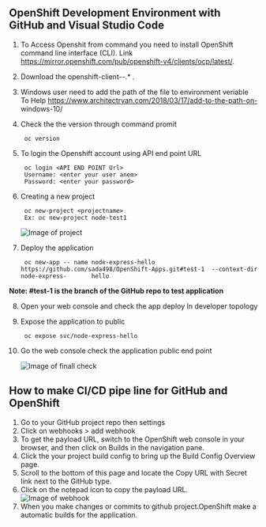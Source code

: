 ## OpenShift Development Environment with GitHub and Visual Studio Code
1. To Access Openshit from command you need to install OpenShift command line interface (CLI). 
    Link https://mirror.openshift.com/pub/openshift-v4/clients/ocp/latest/.
2. Download the openshift-client-<platform>-<version>.* .
3. Windows user need to add the path of the file to environment veriable
   To Help https://www.architectryan.com/2018/03/17/add-to-the-path-on-   windows-10/ 
4. Check the the version through command promit
      ``` 
       oc version
      ```
5. To login the Openshift account using API end point URL
     ```
      oc login <API END POINT Url>
      Username: <enter your user anem>
      Password: <enter your password>
     ```
6. Creating a new project 
     ```
      oc new-project <projectname>
      Ex: oc new-project node-test1
     ```
    ![Image of project](https://github.com/sada498/OpenShift-Apps/blob/master/node-express-hello/images/project%20create.gif)
    
7. Deploy the application 
     ```
      oc new-app -- name node-express-hello https://github.com/sada498/OpenShift-Apps.git#test-1  --context-dir node-express-       hello
     ```
 **Note: #test-1 is the branch of the GitHub repo to test application**
    
8. Open your web console and check the app deploy 
    In developer topology
9. Expose the application to public 
     ```
      oc expose svc/node-express-hello
     ```
10.  Go the web console check the application public end point

     ![Image of finall check](https://github.com/sada498/OpenShift-Apps/blob/master/node-express-hello/images/final%20check.gif)

## How to make CI/CD pipe line for GitHub and OpenShift 

1. Go to your GitHub project repo then settings 
2. Click on webhooks > add webhook 
3. To get the payload URL, switch to the OpenShift web console in your   browser, and then click on Builds in the navigation pane.
4. Click the your project build config to bring up the Build Config Overview page.
5. Scroll to the bottom of this page and locate the Copy URL with Secret link next to the GitHub type.
6. Click on the notepad icon to copy the payload URL.
     ![Image of webhook](https://github.com/sada498/OpenShift-Apps/blob/master/node-express-hello/images/Webhook.gif)
7. When you make changes or commits to github project.OpenShift make a automatic builds for the application.
